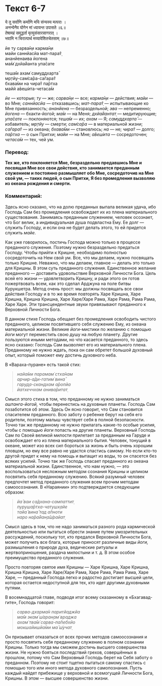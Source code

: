# Текст 6-7

ये तु सर्वाणि कर्माणि मयि संन्यस्य मत्पराः ।  
अनन्येनैव योगेन मां ध्यायन्त उपासते ॥६॥  
तेषामहं समुद्धर्ता मृत्युसंसारसागरात् ।  
भवामि न चिरात्पार्थ मय्यावेशितचेतसाम् ॥७॥

йе ту сарва̄н̣и карма̄н̣и  
майи саннйасйа мат-пара̄т̣  
ананйенаива йогена  
ма̄м̇ дхйа̄йанта упа̄сате  

теша̄м ахам̇ самуддхарта̄  
мр̣тйу-сам̇са̄ра-са̄гара̄т  
бхава̄ми на чира̄т па̄ртха  
майй а̄веш́ита-четаса̄м

_йе_ — которые; _ту_ — же; _сарва̄н̣и_ — все; _карма̄н̣и_ — действия; _майи_ — во Мне; _саннйасйа_ — отказавшись; _мат-пара̄т̣_ — испытывающие ко Мне привязанность; _ананйена_ — безраздельной; _эва_ — непременно; _йогена_ — бхакти-йогой; _ма̄м_ — на Меня; _дхйа̄йантат̣_ — медитирующие; _упа̄сате_ — поклоняются; _теша̄м_ — их; _ахам_ — Я; _самуддхарта̄_ — избавитель; _мр̣тйу_ — смерти; _сам̇са̄ра_ — в материальной жизни; _са̄гара̄т_ — из океана; _бхава̄ми_ — становлюсь; _на_ — не; _чира̄т_ — долго; _па̄ртха_ — о сын Притхи; _майи_ — на Мне; _а̄веш́ита_ — сосредоточен; _четаса̄м_ — тех, чей ум.

### Перевод:

**Тех же, кто поклоняется Мне, безраздельно предавшись Мне и посвящая Мне все свои действия, кто занимается преданным служением и постоянно размышляет обо Мне, сосредоточив на Мне свой ум, — таких людей, о сын Притхи, Я без промедления вызволяю из океана рождения и смерти.**

### Комментарий:

Здесь ясно сказано, что на долю преданных выпала великая удача, ибо Господь Сам без промедления освобождает их из плена материального существования. Занимаясь преданным служением, человек осознает, что Бог велик, а индивидуальная душа подвластна Ему. Ее долг — служить Господу, и если она не будет делать этого, то ей придется служить _майе_.

Как уже говорилось, постичь Господа можно только в процессе преданного служения. Поэтому нужно безраздельно предаться Господу. Чтобы прийти к Кришне, необходимо полностью сосредоточить на Нем свой ум. Все, что мы делаем, нужно посвящать только Кришне. Неважно, что мы делаем, главное — делать это только для Кришны. В этом суть преданного служения. Единственное желание преданного — доставить удовольствие Верховной Личности Бога. Цель всей его жизни — удовлетворить Кришну, и ради этого он готов пожертвовать всем, как это сделал Арджуна на поле битвы Курукшетра. Метод очень прост: мы должны посвящать все свои действия Господу и в то же время повторять Харе Кришна, Харе Кришна, Кришна Кришна, Харе Харе/Харе Рама, Харе Рама, Рама Рама, Харе Харе. Эти трансцендентные звуки привязывают преданного к Верховной Личности Бога.

В данном стихе Господь обещает без промедления освободить чистого преданного, целиком посвятившего себя служению Ему, из океана материальной жизни. Великие _йоги_-мистики по желанию с помощью _йоги_ могут переместить свою душу на любую планету. Другие пользуются иными методами, но что касается преданного, то здесь ясно сказано: Господь Сам вызволяет его из материального плена. Преданному не нужно ждать, пока он сам обретет большой духовный опыт, который поможет ему достичь духовного неба.

В «Вараха-пуране» есть такой стих:

> _найа̄ми парамам̇ стха̄нам  
> арчир-а̄ди-гатим̇ вина̄  
> гаруд̣а-скандхам а̄ропйа  
> йатхеччхам анива̄ритат̣_

Смысл этого стиха в том, что преданному не нужно заниматься _аштанга-йогой,_ чтобы перенестись на духовные планеты. Господь Сам позаботится об этом. Здесь Он ясно говорит, что Сам становится спасителем преданного. Всю заботу о ребенке берут на себя его родители, поэтому малыш чувствует себя в полной безопасности. Точно так же преданному не нужно прилагать какие-то особые усилия, чтобы с помощью _йоги_ попасть на другие планеты. Верховный Господь Сам по Своей великой милости прилетает за преданным на Гаруде и освобождает его из плена материального бытия. Человек, тонущий в океане, может изо всех сил бороться за жизнь и быть очень хорошим пловцом, но ему все равно не удастся спастись самому. Но если кто-то другой придет к нему на помощь и вытащит из воды, то он спасется без всяких усилий. Точно так же Господь спасает преданного из океана материальной жизни. Единственное, что нам нужно, — это воспользоваться несложным методом сознания Кришны и целиком посвятить себя преданному служению. Всякий разумный человек предпочтет метод преданного служения всем прочим методам самоосознания. В «Нараянии» это подтверждается следующим образом:

> _йа̄ ваи са̄дхана-сампаттит̣  
> пуруша̄ртха-чатушх̣айе  
> тайа̄ вина̄ тад а̄пноти  
> наро на̄ра̄йан̣а̄ш́райат̣_

Смысл здесь в том, что не надо заниматься разного рода кармической деятельностью или пытаться обрести знание путем умозрительных рассуждений, поскольку тот, кто предался Верховной Личности Бога, может получить все блага, которые приносят различные виды _йоги,_ размышления о природе духа, ведические ритуалы и жертвоприношения, раздача милостыни и т. д. В этом особое преимущество преданного служения.

Просто повторяя святое имя Кришны — Харе Кришна, Харе Кришна, Кришна Кришна, Харе Харе/Харе Рама, Харе Рама, Рама Рама, Харе Харе, — преданный Господа легко и радостно достигает высшей цели, которая остается недоступной для тех, кто идет другими духовными путями.

В восемнадцатой главе, подводя итог всему сказанному в «Бхагавад-гите», Господь говорит:

> _сарва-дхарма̄н паритйаджйа  
> ма̄м экам̇ ш́аран̣ам̇ враджа  
> ахам̇ тва̄м̇ сарва-па̄пебхйо  
> мокшайишйа̄ми ма̄ ш́учат̣_

Он призывает отказаться от всех прочих методов самоосознания и просто посвятить себя преданному служению в полном сознании Кришны. Только тогда мы сможем достичь высшего совершенства жизни. Не нужно бояться последствий грехов, совершённых в прошлом, потому что Сам Верховный Господь берет на Себя заботу о преданном. Поэтому не стоит тщетно пытаться самому спастись с помощью того или иного метода духовного самопознания. Пусть каждый найдет прибежище у верховной и всемогущей Личности Бога, Кришны. В этом — высшее совершенство жизни.